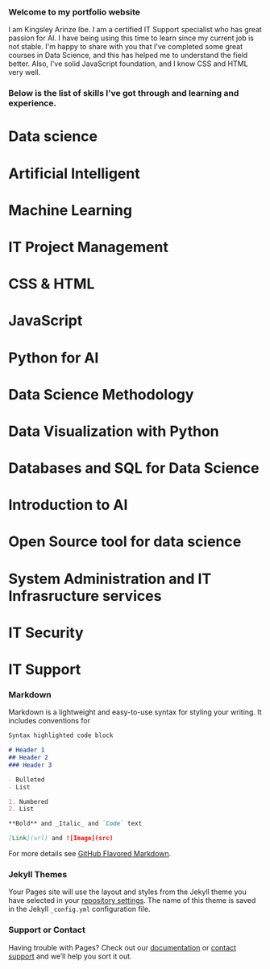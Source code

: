 ### Welcome to my portfolio website
I am Kingsley Arinze Ibe.
I am a certified IT Support specialist who has great passion for AI. I have being using this time to learn since my current job is not stable. I'm happy to share with you that I've completed some great courses in Data Science, and this has helped me to understand the field better. Also, I've solid JavaScript foundation, and I know CSS and HTML very well.

### Below is the list of skills I've got through and learning and experience.

# Data science
# Artificial Intelligent
# Machine Learning
# IT Project Management
# CSS & HTML
# JavaScript
# Python for AI
# Data Science Methodology
# Data Visualization with Python
# Databases and SQL for Data Science
# Introduction to AI
# Open Source tool for data science
# System Administration and IT Infrasructure services
# IT Security
# IT Support

### Markdown

Markdown is a lightweight and easy-to-use syntax for styling your writing. It includes conventions for

```markdown
Syntax highlighted code block

# Header 1
## Header 2
### Header 3

- Bulleted
- List

1. Numbered
2. List

**Bold** and _Italic_ and `Code` text

[Link](url) and ![Image](src)
```

For more details see [GitHub Flavored Markdown](https://guides.github.com/features/mastering-markdown/).

### Jekyll Themes

Your Pages site will use the layout and styles from the Jekyll theme you have selected in your [repository settings](https://github.com/IMKINGJS/github.io/settings). The name of this theme is saved in the Jekyll `_config.yml` configuration file.

### Support or Contact

Having trouble with Pages? Check out our [documentation](https://help.github.com/categories/github-pages-basics/) or [contact support](https://github.com/contact) and we’ll help you sort it out.
